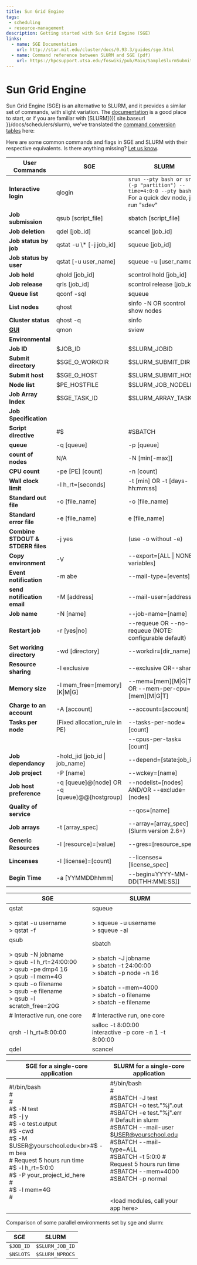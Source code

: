 ```yaml
---
title: Sun Grid Engine
tags: 
 - scheduling
 - resource-management
description: Getting started with Sun Grid Engine (SGE)
links:
  - name: SGE Documentation
    url: http://star.mit.edu/cluster/docs/0.93.3/guides/sge.html
  - name: Command reference between SLURM and SGE (pdf)
    url: https://hpcsupport.utsa.edu/foswiki/pub/Main/SampleSlurmSubmitScripts/SGEtoSLURMconversion.pdf
---
```


# Sun Grid Engine

Sun Grid Engine (SGE) is an alternative to SLURM, and it provides a similar set of commands, with slight variation.
The [documentation](http://star.mit.edu/cluster/docs/0.93.3/guides/sge.html) is a good place to start, or if you are familiar with
[SLURM]({{ site.baseurl }}/docs/schedulers/slurm), we've translated the [command conversion tables](https://hpcsupport.utsa.edu/foswiki/pub/Main/SampleSlurmSubmitScripts/SGEtoSLURMconversion.pdf) here:

Here are some common commands and flags in SGE and SLURM with their respective equivalents. Is there anything missing? [Let us know](https://github.com/rse-ops/knowledge/issues).

| **User Commands** | **SGE** | **SLURM** |
| --- | --- | --- |
| **Interactive login** | qlogin | `srun --pty bash or srun (-p "partition") --time=4:0:0 --pty bash` For a quick dev node, just run "sdev" |
| **Job submission** | qsub \[script_file\] | sbatch \[script_file\] |
| **Job deletion** | qdel \[job_id\] | scancel \[job_id\] |
| **Job status by job** | qstat -u \\* \[-j job_id\] | squeue \[job_id\] |
| **Job status by user** | qstat \[-u user_name\] | squeue -u \[user_name\] |
| **Job hold** | qhold \[job_id\] | scontrol hold \[job_id\] |
| **Job release** | qrls \[job_id\] | scontrol release \[job_id\] |
| **Queue list** | qconf -sql | squeue |
| **List nodes** | qhost | sinfo -N OR scontrol show nodes |
| **Cluster status** | qhost -q | sinfo |
| [**GUI**](http://slurm.schedmd.com/sview.html) | qmon | sview |
| **Environmental** |     |     |
| **Job ID** | $JOB_ID | $SLURM_JOBID |
| **Submit directory** | $SGE\_O\_WORKDIR | $SLURM\_SUBMIT\_DIR |
| **Submit host** | $SGE\_O\_HOST | $SLURM\_SUBMIT\_HOST |
| **Node list** | $PE_HOSTFILE | $SLURM\_JOB\_NODELIST |
| **Job Array Index** | $SGE\_TASK\_ID | $SLURM\_ARRAY\_TASK_ID |
| **Job Specification** |     |     |
| **Script directive** | #$  | #SBATCH |
| **queue** | -q \[queue\] | -p \[queue\] |
| **count of nodes** | N/A | -N \[min\[-max\]\] |
| **CPU count** | -pe \[PE\] \[count\] | -n \[count\] |
| **Wall clock limit** | -l h_rt=\[seconds\] | -t \[min\] OR -t \[days-hh:mm:ss\] |
| **Standard out file** | -o \[file_name\] | -o \[file_name\] |
| **Standard error file** | -e \[file_name\] | e \[file_name\] |
| **Combine STDOUT & STDERR files** | -j yes | (use -o without -e) |
| **Copy environment** | -V  | --export=\[ALL \| NONE \| variables\] |
| **Event notification** | -m abe | --mail-type=\[events\] |
| **send notification email** | -M \[address\] | --mail-user=\[address\] |
| **Job name** | -N \[name\] | --job-name=\[name\] |
| **Restart job** | -r \[yes\|no\] | --requeue OR --no-requeue (NOTE:  <br>configurable default) |
| **Set working directory** | -wd \[directory\] | --workdir=\[dir_name\] |
| **Resource sharing** | -l exclusive | --exclusive OR--shared |
| **Memory size** | -l mem_free=\[memory\]\[K\|M\|G\] | --mem=\[mem\]\[M\|G\|T\] OR --mem-per-cpu=  <br>\[mem\]\[M\|G\|T\] |
| **Charge to an account** | -A \[account\] | --account=\[account\] |
| **Tasks per node** | (Fixed allocation_rule in PE) | --tasks-per-node=\[count\] |
|     |     | --cpus-per-task=\[count\] |
| **Job dependancy** | -hold\_jid \[job\_id \| job_name\] | --depend=\[state:job_id\] |
| **Job project** | -P \[name\] | --wckey=\[name\] |
| **Job host preference** | -q \[queue\]@\[node\] OR -q  <br>\[queue\]@@\[hostgroup\] | --nodelist=\[nodes\] AND/OR --exclude=  <br>\[nodes\] |
| **Quality of service** |     | --qos=\[name\] |
| **Job arrays** | -t \[array_spec\] | --array=\[array_spec\] (Slurm version 2.6+) |
| **Generic Resources** | -l \[resource\]=\[value\] | --gres=\[resource_spec\] |
| **Lincenses** | -l \[license\]=\[count\] | --licenses=\[license_spec\] |
| **Begin Time** | -a \[YYMMDDhhmm\] | --begin=YYYY-MM-DD\[THH:MM\[:SS\]\] |

| SGE | SLURM |
| --- | --- |
| qstat  <br><br>> qstat -u username  <br>> qstat -f | squeue  <br><br>> squeue -u username  <br>> squeue -al |
| qsub  <br><br>> qsub -N jobname  <br>> qsub -l h_rt=24:00:00  <br>> qsub -pe dmp4 16  <br>> qsub -l mem=4G  <br>> qsub -o filename  <br>> qsub -e filename  <br>> qsub -l scratch_free=20G | sbatch  <br><br>> sbatch -J jobname  <br>> sbatch -t 24:00:00  <br>> sbatch -p node -n 16<br><br>> sbatch --mem=4000  <br>> sbatch -o filename  <br>> sbatch -e filename |
| \# Interactive run, one core | \# Interactive run, one core |
| qrsh -l h_rt=8:00:00 | salloc -t 8:00:00  <br>interactive -p core -n 1 -t 8:00:00 |
| qdel | scancel |

| SGE for a single-core application | SLURM for a single-core application |
| --- | --- |
| #!/bin/bash<br>#<br>#<br>#$ -N test<br>#$ -j y<br>#$ -o test.output<br>#$ -cwd<br>#$ -M $USER@yourschool.edu<br>#$ -m bea<br>\# Request 5 hours run time<br>#$ -l h_rt=5:0:0<br>#$ -P your\_project\_id_here<br>#<br>#$ -l mem=4G<br>\# <br> <br><call your app here> | #!/bin/bash <br>#<br>#SBATCH -J test<br>#SBATCH -o test."%j".out<br>#SBATCH -e test."%j".err<br>\# Default in slurm<br>#SBATCH --mail-user $USER@yourschool.edu<br>#SBATCH --mail-type=ALL<br>#SBATCH -t 5:0:0 \# Request 5 hours run time<br>#SBATCH --mem=4000<br>#SBATCH -p normal<br><br> <br><load modules, call your app here> |

Comparison of some parallel environments set by sge and slurm:

| SGE | SLURM |
| --- | --- |
| `$JOB_ID` | `$SLURM_JOB_ID` |
| `$NSLOTS` | `$SLURM_NPROCS` |
